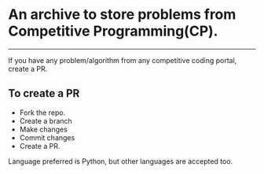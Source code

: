 # An archive to store problems from Competitive Programming(CP).

---------------------

If you have any problem/algorithm from any competitive coding portal, create a PR.


## To create a PR

- Fork the repo.
- Create a branch
- Make changes
- Commit changes
- Create a PR.

Language preferred is Python, but other languages are accepted too.
